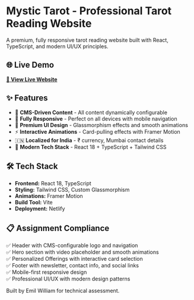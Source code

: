 # Mystic Tarot - Professional Tarot Reading Website

A premium, fully responsive tarot reading website built with React, TypeScript, and modern UI/UX principles.

## 🌐 Live Demo

**[🔗 View Live Website](https://spiffy-piroshki-7c3eab.netlify.app)**

## ✨ Features

- 🎯 **CMS-Driven Content** - All content dynamically configurable
- 📱 **Fully Responsive** - Perfect on all devices with mobile navigation  
- 🎨 **Premium UI Design** - Glassmorphism effects and smooth animations
- ⚡ **Interactive Animations** - Card-pulling effects with Framer Motion
- 🇮🇳 **Localized for India** - ₹ currency, Mumbai contact details
- 🔧 **Modern Tech Stack** - React 18 + TypeScript + Tailwind CSS

## 🛠️ Tech Stack

- **Frontend:** React 18, TypeScript
- **Styling:** Tailwind CSS, Custom Glassmorphism  
- **Animations:** Framer Motion
- **Build Tool:** Vite
- **Deployment:** Netlify

## 📋 Assignment Compliance

✅ Header with CMS-configurable logo and navigation  
✅ Hero section with video placeholder and smooth animations  
✅ Personalized Offerings with interactive card selection  
✅ Footer with newsletter, contact info, and social links  
✅ Mobile-first responsive design  
✅ Professional UI/UX with modern design patterns  

Built by Emil William for technical assessment.
